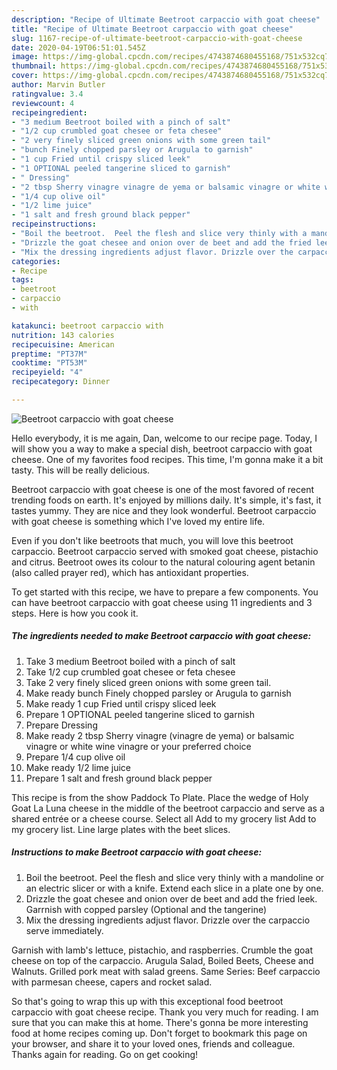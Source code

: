 ```yaml
---
description: "Recipe of Ultimate Beetroot carpaccio with goat cheese"
title: "Recipe of Ultimate Beetroot carpaccio with goat cheese"
slug: 1167-recipe-of-ultimate-beetroot-carpaccio-with-goat-cheese
date: 2020-04-19T06:51:01.545Z
image: https://img-global.cpcdn.com/recipes/4743874680455168/751x532cq70/beetroot-carpaccio-with-goat-cheese-recipe-main-photo.jpg
thumbnail: https://img-global.cpcdn.com/recipes/4743874680455168/751x532cq70/beetroot-carpaccio-with-goat-cheese-recipe-main-photo.jpg
cover: https://img-global.cpcdn.com/recipes/4743874680455168/751x532cq70/beetroot-carpaccio-with-goat-cheese-recipe-main-photo.jpg
author: Marvin Butler
ratingvalue: 3.4
reviewcount: 4
recipeingredient:
- "3 medium Beetroot boiled with a pinch of salt"
- "1/2 cup crumbled goat chesee or feta chesee"
- "2 very finely sliced green onions with some green tail"
- "bunch Finely chopped parsley or Arugula to garnish"
- "1 cup Fried until crispy sliced leek"
- "1 OPTIONAL peeled tangerine sliced to garnish"
- " Dressing"
- "2 tbsp Sherry vinagre vinagre de yema or balsamic vinagre or white wine vinagre or your preferred choice"
- "1/4 cup olive oil"
- "1/2 lime juice"
- "1 salt and fresh ground black pepper"
recipeinstructions:
- "Boil the beetroot.  Peel the flesh and slice very thinly with a mandoline or an electric slicer or with a knife.  Extend each slice in a plate one by one."
- "Drizzle the goat chesee and onion over de beet and add the fried leek. Garrnish with copped parsley (Optional and the tangerine)"
- "Mix the dressing ingredients adjust flavor. Drizzle over the carpaccio serve immediately."
categories:
- Recipe
tags:
- beetroot
- carpaccio
- with

katakunci: beetroot carpaccio with 
nutrition: 143 calories
recipecuisine: American
preptime: "PT37M"
cooktime: "PT53M"
recipeyield: "4"
recipecategory: Dinner

---
```



![Beetroot carpaccio with goat cheese](https://img-global.cpcdn.com/recipes/4743874680455168/751x532cq70/beetroot-carpaccio-with-goat-cheese-recipe-main-photo.jpg)

Hello everybody, it is me again, Dan, welcome to our recipe page. Today, I will show you a way to make a special dish, beetroot carpaccio with goat cheese. One of my favorites food recipes. This time, I'm gonna make it a bit tasty. This will be really delicious.

Beetroot carpaccio with goat cheese is one of the most favored of recent trending foods on earth. It's enjoyed by millions daily. It's simple, it's fast, it tastes yummy. They are nice and they look wonderful. Beetroot carpaccio with goat cheese is something which I've loved my entire life.

Even if you don&#39;t like beetroots that much, you will love this beetroot carpaccio. Beetroot carpaccio served with smoked goat cheese, pistachio and citrus. Beetroot owes its colour to the natural colouring agent betanin (also called prayer red), which has antioxidant properties.


To get started with this recipe, we have to prepare a few components. You can have beetroot carpaccio with goat cheese using 11 ingredients and 3 steps. Here is how you cook it.

<!--inarticleads1-->

##### The ingredients needed to make Beetroot carpaccio with goat cheese:

1. Take 3 medium Beetroot boiled with a pinch of salt
1. Take 1/2 cup crumbled goat chesee or feta chesee
1. Take 2 very finely sliced green onions with some green tail.
1. Make ready bunch Finely chopped parsley or Arugula to garnish
1. Make ready 1 cup Fried until crispy sliced leek
1. Prepare 1 OPTIONAL peeled tangerine sliced to garnish
1. Prepare  Dressing
1. Make ready 2 tbsp Sherry vinagre (vinagre de yema) or balsamic vinagre or white wine vinagre or your preferred choice
1. Prepare 1/4 cup olive oil
1. Make ready 1/2 lime juice
1. Prepare 1 salt and fresh ground black pepper


This recipe is from the show Paddock To Plate. Place the wedge of Holy Goat La Luna cheese in the middle of the beetroot carpaccio and serve as a shared entrée or a cheese course. Select all Add to my grocery list Add to my grocery list. Line large plates with the beet slices. 

<!--inarticleads2-->

##### Instructions to make Beetroot carpaccio with goat cheese:

1. Boil the beetroot.  Peel the flesh and slice very thinly with a mandoline or an electric slicer or with a knife.  Extend each slice in a plate one by one.
1. Drizzle the goat chesee and onion over de beet and add the fried leek. Garrnish with copped parsley (Optional and the tangerine)
1. Mix the dressing ingredients adjust flavor. Drizzle over the carpaccio serve immediately.


Garnish with lamb&#39;s lettuce, pistachio, and raspberries. Crumble the goat cheese on top of the carpaccio. Arugula Salad, Boiled Beets, Cheese and Walnuts. Grilled pork meat with salad greens. Same Series: Beef carpaccio with parmesan cheese, capers and rocket salad. 

So that's going to wrap this up with this exceptional food beetroot carpaccio with goat cheese recipe. Thank you very much for reading. I am sure that you can make this at home. There's gonna be more interesting food at home recipes coming up. Don't forget to bookmark this page on your browser, and share it to your loved ones, friends and colleague. Thanks again for reading. Go on get cooking!
